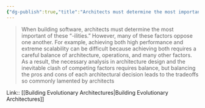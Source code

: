 ```yaml
---
{"dg-publish":true,"title":"Architects must determine the most important -ilities.","tags":["quotes"],"date":"2022-09-02T22:21:45+03:00","modified_at":"2023-01-03T10:51:31+04:00","permalink":"/quotes/202209022221/","dgHomeLink":false,"dgPassFrontmatter":true}
---
```



> When building software, architects must determine the most important of these “-ilities.” However, many of these factors oppose one another. For example, achieving both high performance and extreme scalability can be difficult because achieving both requires a careful balance of architecture, operations, and many other factors. As a result, the necessary analysis in architecture design and the inevitable clash of competing factors requires balance, but balancing the pros and cons of each architectural decision leads to the tradeoffs so commonly lamented by architects

Link:: [[Building Evolutionary Architectures|Building Evolutionary Architectures]]
